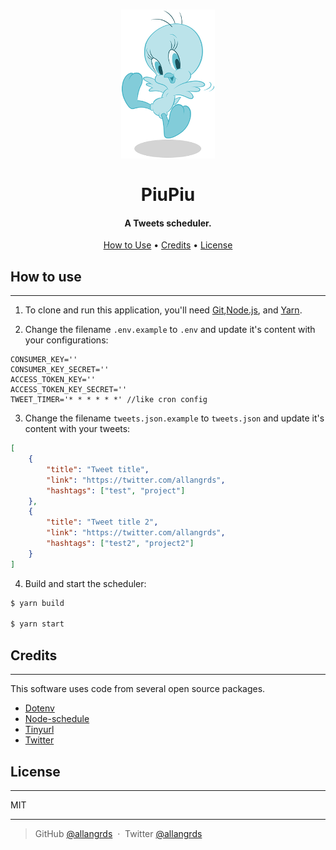 <h1 align="center">
    <img src="https://raw.githubusercontent.com/allangrds/PiuPiu/master/piupiu.png"
    alt="PiuPiu" width="150" />
  <br/>
  <br/>
    PiuPiu
  <br>
</h1>

<h4 align="center">A Tweets scheduler.</h4>

<p align="center">
  <a href="#how-to-use">How to Use</a> •
  <a href="#credits">Credits</a> •
  <a href="#license">License</a>
</p>

## How to use
---

1. To clone and run this application, you'll need [Git](https://git-scm.com),[Node.js](https://nodejs.org/en/download/), and [Yarn](https://yarnpkg.com/pt-BR/).

2. Change the filename `.env.example` to `.env` and update it's content with your configurations:

```env
CONSUMER_KEY=''
CONSUMER_KEY_SECRET=''
ACCESS_TOKEN_KEY=''
ACCESS_TOKEN_KEY_SECRET=''
TWEET_TIMER='* * * * * *' //like cron config
```

3. Change the filename `tweets.json.example` to `tweets.json` and update it's content with your tweets:

```json
[
    {
        "title": "Tweet title",
        "link": "https://twitter.com/allangrds",
        "hashtags": ["test", "project"]
    },
    {
        "title": "Tweet title 2",
        "link": "https://twitter.com/allangrds",
        "hashtags": ["test2", "project2"]
    }
]
```

4. Build and start the scheduler:

```bash
$ yarn build

$ yarn start
```

## Credits
---
This software uses code from several open source packages.

* [Dotenv](https://github.com/motdotla/dotenv)
* [Node-schedule](https://github.com/node-schedule/node-schedule)
* [Tinyurl](https://github.com/JeffResc/TinyURL-Node.js)
* [Twitter](https://www.npmjs.com/package/twitter)

## License
---
MIT

---

> GitHub [@allangrds](https://github.com/allangrds) &nbsp;&middot;&nbsp;
> Twitter [@allangrds](https://twitter.com/allangrds)
